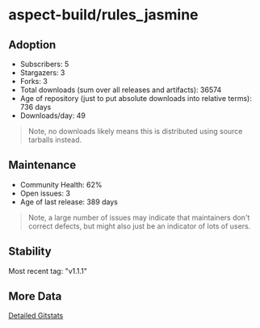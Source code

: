 # aspect-build/rules_jasmine

## Adoption

- Subscribers: 5
- Stargazers: 3
- Forks: 3
- Total downloads (sum over all releases and artifacts): 36574
- Age of repository (just to put absolute downloads into relative terms): 736 days
- Downloads/day: 49

> Note, no downloads likely means this is distributed using source tarballs instead.

## Maintenance

- Community Health: 62%
- Open issues: 3
- Age of last release: 389 days

> Note, a large number of issues may indicate that maintainers don't correct defects, but might also
> just be an indicator of lots of users.

## Stability

Most recent tag: "v1.1.1"

## More Data

[Detailed Gitstats](/bazel-catalog/gitstats/aspect-build/rules_jasmine)

